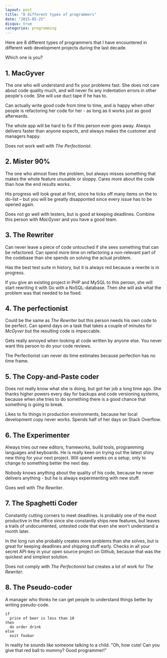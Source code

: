 ```yaml
---
layout: post
title: "8 different types of programmers"
date: "2015-05-25"
disqus: true
categories: programming
---
```


Here are 8 different types of programmers that I have encountered in 
different web development projects during the last decade. 

Which one is you?


## 1. MacGyver

The one who will understand and fix your problems fast. She does not care
about code quality much, and will never fix any indentation errors in 
other people's code. She will use duct tape if he has to.

Can actually write good code from time to time, and is happy when other
people is refactoring her code for her - as long as it works just as good afterwards.

The whole app will be hard to fix if this person ever goes away. Always delivers faster than anyone expects, and always makes the customer and managers happy.

Does not work well with *The Perfectionist*.

## 2. Mister 90%

The one who almost fixes the problem, but always misses something that
makes the whole feature unusable or sloppy. Cares more about the code
than how the end results works.

His progress will look great at first, since he ticks off many items
on the to do-list – but you will be greatly disapponted since every
issue has to be opened again.

Does not go well with testers, but is good at keeping deadlines. Combine this person with *MacGyver* and you have a good team.

## 3. The Rewriter

Can never leave a piece of code untouched if she sees something that can
be refactored. Can spend more time on refactoring a non-relevant part
of the codebase than she spends on solving the actual problem.

Has the best test suite in history, but it is always red because a rewrite is
in progress.

If you give an existing project in PHP and MySQL to this perosn, she will start
rewriting it with Go with a NoSQL-database. Then she will ask what the problem was that needed to be fixed.


## 4. The perfectionist

Could be the same as *The Rewriter* but this person needs his own code
to be perfect. Can spend days on a task that takes a couple of minutes for *McGyver*
but the resulting code is impeccable. 

Gets really annoyed when looking at code written by anyone else. You never want this person to do your code reviews.

The Perfectionist can never do time estimates because perfection has no time frame.


## 5. The Copy-and-Paste coder

Does not really know what she is doing, but got her job a long time ago. She thanks higher powers every day for backups and code versioning systems, because when she tries to do something there is a good chance that something is going to break.

Likes to fix things in production environments, because her local development copy never works.
Spends half of her days on Stack Overflow.

## 6. The Experimenter

Always tries out new editors, frameworks, build tools, programming languages and keyboards. He is really keen on trying out the latest shiny new thing for your next project. Will spend weeks on a setup, only to change to something better the next day.

Nobody knows anything about the quality of his code, because he never delivers anything - but he is always experimenting with new stuff.

Goes well with *The Rewriter*. 

## 7. The Spaghetti Coder

Constantly cutting corners to meet deadlines. Is probably one of the most productive in the office since she constantly
ships new features, but leaves a trails of undocumented, untested code that even she won't understand a month later.

In the long run she probably creates more problems than she solves, but is great for keeping deadlines and shipping stuff early. Checks in all your secret API-key in your open source project on Github, because that was the quickest and simplest solution.

Does not comply with *The Perfectionist* but creates a lot of work for *The Rewriter*. 

## 8. The Pseudo-coder

A manager who thinks he can get people to understand things better by writing pseudo-code. 

```
if
  price of beer is less than 10
then
  do order drink
else
  exit foobar

```

In reality he sounds like someone talking to a child. "Oh, how cute! Can you give that red ball to mommy? Good programmer!"

